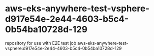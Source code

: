 # aws-eks-anywhere-test-vsphere-d917e54e-2e44-4603-b5c4-0b54ba10728d-129
repository for use with E2E test job aws-eks-anywhere-test-vsphere:d917e54e-2e44-4603-b5c4-0b54ba10728d-129
